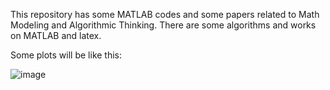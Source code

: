 This repository has some MATLAB codes and some papers related to Math Modeling and Algorithmic Thinking.
There are some algorithms and works on MATLAB and latex.

Some plots will be like this:

![image](https://user-images.githubusercontent.com/93447954/221866821-4ac174bb-14a8-49d1-9d48-eba4e8789d02.png)
